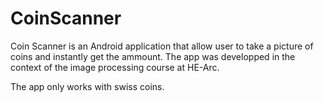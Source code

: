# CoinScanner

Coin Scanner is an Android application that allow user to take a picture of coins and instantly get the ammount. The app was developped in the context of the image processing course at HE-Arc.

The app only works with swiss coins.
